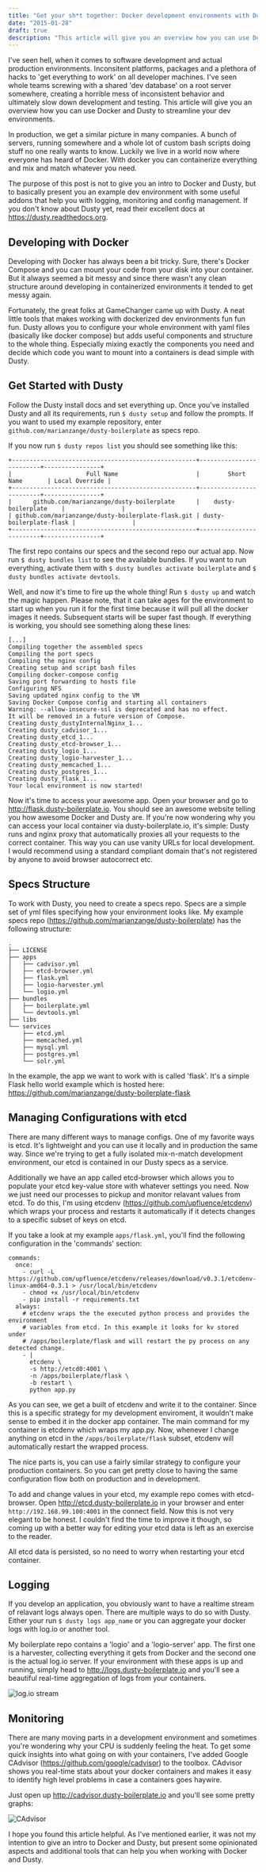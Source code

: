 ```yaml
---
title: "Get your sh*t together: Docker development environments with Dusty"
date: "2015-01-28"
draft: true
description: "This article will give you an overview how you can use Docker and Dusty to streamline your dev environments."
---
```


I've seen hell, when it comes to software development and actual production environments. Inconsitent platforms, packages and a plethora of hacks to 'get everything to work' on all developer machines. I've seen whole teams screwing with a shared 'dev database' on a root server somewhere, creating a horrible mess of inconsistent behavior and ultimately slow down development and testing. This article will give you an overview how you can use Docker and Dusty to streamline your dev environments.

In production, we get a similar picture in many companies. A bunch of servers, running somewhere and a whole lot of custom bash scripts doing stuff no one really wants to know. Luckily we live in a world now where everyone has heard of Docker. With docker you can containerize everything and mix and match whatever you need.

The purpose of this post is not to give you an intro to Docker and Dusty, but to basically present you an example dev environment with some useful addons that help you with logging, monitoring and config management. If you don't know about Dusty yet, read their excellent docs at https://dusty.readthedocs.org.

## Developing with Docker

Developing with Docker has always been a bit tricky. Sure, there's Docker Compose and you can mount your code from your disk into your container. But it always seemed a bit messy and since there wasn't any clean structure around developing in containerized environments it tended to get messy again.

Fortunately, the great folks at GameChanger came up with Dusty. A neat little tools that makes working with dockerized dev environments fun fun fun. Dusty allows you to configure your whole environment with yaml files (basically like docker compose) but adds useful components and structure to the whole thing. Especially mixing exactly the components you need and decide which code you want to mount into a containers is dead simple with Dusty.

## Get Started with Dusty

Follow the Dusty install docs and set everything up. Once you've installed Dusty and all its requirements, run `$ dusty setup` and follow the prompts. If you want to used my example repository, enter `github.com/marianzange/dusty-boilerplate` as specs repo.

If you now run `$ dusty repos list` you should see something like this:

```
+----------------------------------------------------+-------------------------+----------------+
|                     Full Name                      |        Short Name       | Local Override |
+----------------------------------------------------+-------------------------+----------------+
|      github.com/marianzange/dusty-boilerplate      |    dusty-boilerplate    |                |
| github.com/marianzange/dusty-boilerplate-flask.git | dusty-boilerplate-flask |                |
+----------------------------------------------------+-------------------------+----------------+
```

The first repo contains our specs and the second repo our actual app. Now run `$ dusty bundles list` to see the available bundles.
If you want to run everything, activate them with `$ dusty bundles activate boilerplate` and `$ dusty bundles activate devtools`.

Well, and now it's time to fire up the whole thing! Run `$ dusty up` and watch the magic happen. Please note, that it can take ages for the environment to start up when you run
it for the first time because it will pull all the docker images it needs. Subsequent starts will be super fast though.
If everything is working, you should see something along these lines:

```
[...]
Compiling together the assembled specs
Compiling the port specs
Compiling the nginx config
Creating setup and script bash files
Compiling docker-compose config
Saving port forwarding to hosts file
Configuring NFS
Saving updated nginx config to the VM
Saving Docker Compose config and starting all containers
Warning: --allow-insecure-ssl is deprecated and has no effect.
It will be removed in a future version of Compose.
Creating dusty_dustyInternalNginx_1...
Creating dusty_cadvisor_1...
Creating dusty_etcd_1...
Creating dusty_etcd-browser_1...
Creating dusty_logio_1...
Creating dusty_logio-harvester_1...
Creating dusty_memcached_1...
Creating dusty_postgres_1...
Creating dusty_flask_1...
Your local environment is now started!
```

Now it's time to access your awesome app. Open your browser and go to http://flask.dusty-boilerplate.io.
You should see an awesome website telling you how awesome Docker and Dusty are. If you're now wondering
why you can access your local container via dusty-boilerplate.io, it's simple: Dusty runs and nginx
proxy that automatically proxies all your requests to the correct container. This way you can use
vanity URLs for local development. I would recommend using a standard compliant domain that's not registered by anyone
to avoid browser autocorrect etc.

## Specs Structure

To work with Dusty, you need to create a specs repo. Specs are a simple set of yml files specifying how your environment looks like. My example specs repo (https://github.com/marianzange/dusty-boilerplate) has the following structure:

```
.
├── LICENSE
├── apps
│   ├── cadvisor.yml
│   ├── etcd-browser.yml
│   ├── flask.yml
│   ├── logio-harvester.yml
│   └── logio.yml
├── bundles
│   ├── boilerplate.yml
│   └── devtools.yml
├── libs
└── services
    ├── etcd.yml
    ├── memcached.yml
    ├── mysql.yml
    ├── postgres.yml
    └── solr.yml
```

In the example, the app we want to work with is called 'flask'. It's a simple Flask hello world example which is hosted here: https://github.com/marianzange/dusty-boilerplate-flask



## Managing Configurations with etcd

There are many different ways to manage configs. One of my favorite ways is etcd. It's lightweight and you can use it locally and in production the same way.
Since we're trying to get a fully isolated mix-n-match development environment, our etcd is contained in our Dusty specs as a service.

Additionally we have an app called etcd-browser which allows you to populate your etcd key-value store with whatever settings you need.
Now we just need our processes to pickup and monitor relavant values from etcd. To do this, I'm using etcdenv (https://github.com/upfluence/etcdenv)
which wraps your process and restarts it automatically if it detects changes to a specific subset of keys on etcd.

If you take a look at my example `apps/flask.yml`, you'll find the following configuration in the 'commands' section:

```
commands:
  once:
    - curl -L https://github.com/upfluence/etcdenv/releases/download/v0.3.1/etcdenv-linux-amd64-0.3.1 > /usr/local/bin/etcdenv
    - chmod +x /usr/local/bin/etcdenv
    - pip install -r requirements.txt
  always:
    # etcdenv wraps the the executed python process and provides the environment
    # variables from etcd. In this example it looks for kv stored under
    # /apps/boilerplate/flask and will restart the py process on any detected change.
    - |
      etcdenv \
      -s http://etcd0:4001 \
      -n /apps/boilerplate/flask \
      -b restart \
      python app.py
```

As you can see, we get a built of etcdenv and write it to the container. Since this is a specific strategy for my development
enviroment, it wouldn't make sense to embed it in the docker app container. The main command for my container is etcdenv which wraps my app.py.
Now, whenever I change anything on etcd in the `/apps/boilerplate/flask` subset, etcdenv will automatically restart the wrapped process.

The nice parts is, you can use a fairly similar strategy to configure your production containers. So you can get pretty close to having
the same configuration flow both on production and in development.

To add and change values in your etcd, my example repo comes with etcd-browser. Open http://etcd.dusty-boilerplate.io in your browser and enter `http://192.168.99.100:4001` in
the connect	field. Now this is not very elegant to be honest. I couldn't find the time to improve it though, so coming up with a better way for editing your etcd data is left as an exercise to the reader.

All etcd data is persisted, so no need to worry when restarting your etcd container.

## Logging

If you develop an application, you obviously want to have a realtime stream of relavant logs always open. There are multiple ways to do so with Dusty. Either your run `$ dusty logs app_name` or you can aggregate your docker logs with log.io or another tool.

My boilerplate repo contains a 'logio' and a 'logio-server' app. The first one is a harvester, collecting everything it gets from Docker and the second one is the actual log.io server. If your environment with these apps is up and running, simply head to http://logs.dusty-boilerplate.io and you'll see a beautiful real-time aggregation of logs from your containers.

![log.io stream](/images/posts/docker-logio.jpg)

## Monitoring

There are many moving parts in a development environment and sometimes you're wondering why your CPU is suddenly feeling the heat.
To get some quick insights into what going on with your containers, I've added Google CAdvisor (https://github.com/google/cadvisor) to the toolbox. CAdvisor
shows you real-time stats about your docker containers and makes it easy to identify high level problems in case a containers goes haywire.

Just open up http://cadvisor.dusty-boilerplate.io and you'll see some pretty graphs:

![CAdvisor](/images/posts/cadvisor.jpg)

I hope you found this article helpful. As I've mentioned earlier, it was not my intention to give an intro to Docker and Dusty,
but present some opinionated aspects and additional tools that can help you when working with Docker and Dusty.